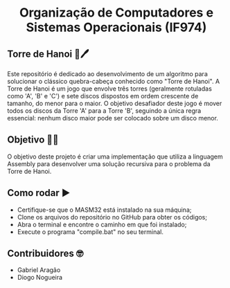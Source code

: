 <h1 align="center"> Organização de Computadores e Sistemas Operacionais (IF974) </h1>

## Torre de Hanoi :memo:🖊️
Este repositório é dedicado ao desenvolvimento de um algoritmo para solucionar o clássico quebra-cabeça conhecido como "Torre de Hanoi". A Torre de Hanoi é um jogo que envolve três torres (geralmente rotuladas como 'A', 'B' e 'C') e sete discos dispostos em ordem crescente de tamanho, do menor para o maior. O objetivo desafiador deste jogo é mover todos os discos da Torre 'A' para a Torre 'B', seguindo a única regra essencial: nenhum disco maior pode ser colocado sobre um disco menor.

## Objetivo 🗿🍷
O objetivo deste projeto é criar uma implementação que utiliza a linguagem Assembly para desenvolver uma solução recursiva para o problema da Torre de Hanoi.

## Como rodar :arrow_forward:
- Certifique-se que o MASM32 está instalado na sua máquina;
- Clone os arquivos do repositório no GitHub para obter os códigos;
- Abra o terminal e encontre o caminho em que foi instalado;
- Execute o programa "compile.bat" no seu terminal.

## Contribuidores 🤓
 - Gabriel Aragão
 - Diogo Nogueira

